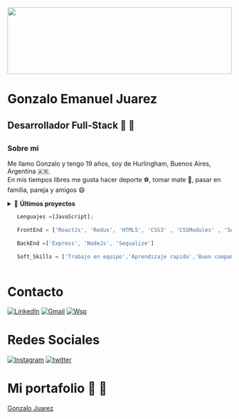<img src="https://i.pinimg.com/originals/b8/83/3a/b8833a9da1cf3e190ae5b0fb6f2e8c6f.jpg" width="100%" height="150"/>

<h1>Gonzalo Emanuel Juarez</h1>

<h2>Desarrollador Full-Stack 🚀 🚀<h2>

  <h3>Sobre mi</h3>
  <p> 
  Me llamo Gonzalo y tengo 19 años, soy de Hurlingham, Buenos Aires, Argentina  🇦🇷. <br>
  En mis tiempos libres me gusta hacer deporte ⚽, tomar mate 🧉, pasar en familia, pareja y amigos 😄
  </p>
 
  <details>
    <summary>&#128240 <b>Últimos proyectos</b></summary><br/>

<!-- BLOG-POST-LIST:START -->
- [Videogames](https://github.com/Gonzaloejuarez/Videogames)
- [Wall-et](https://github.com/julianpiniel/Wall-et)
- [NextClima](https://github.com/Gonzaloejuarez/NextClima)
<!-- BLOG-POST-LIST:END -->

</details>
  
  
```javascript
   Lenguajes =[JavaScript];
  
   FrontEnd = ['ReactJs', 'Redux', 'HTML5', 'CSS3' , 'CSSModules' , 'SASS' , 'Bootstrap']
  
   BackEnd =['Express', 'NodeJs', 'Sequalize']
 
   Soft_Skills = ['Trabajo en equipo','Aprendizaje rapido','Buen compañero']}
 
```
 
  
  
# Contacto
[![LinkedIn](https://cdn-icons-png.flaticon.com/128/145/145807.png)](https://www.linkedin.com/in/gonzalo-juarez-o2/)
[![Gmail](https://cdn-icons-png.flaticon.com/128/281/281769.png)](https://mail.google.com/mail/u/0/?fs=1&to=juarezgonzalo000@gmail.com&tf=cm)
[![Wsp](https://cdn-icons-png.flaticon.com/128/220/220236.png)](https://api.whatsapp.com/send?phone=1130449589)
  <br>
# Redes Sociales
[![Instagram](https://cdn-icons-png.flaticon.com/128/2111/2111463.png)](https://www.instagram.com/gonzaloejuarez/)
[![twitter](https://cdn-icons-png.flaticon.com/128/145/145812.png)](https://twitter.com/Gonzaajua)

# Mi portafolio 🚀 🚀
 [Gonzalo Juarez](https://gonzalojuarez.vercel.app/) 


